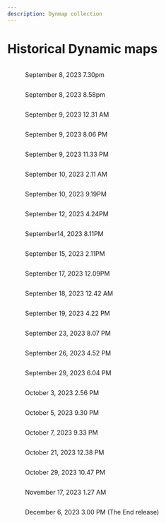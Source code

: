 ```yaml
---
description: Dynmap collection
---
```


# Historical Dynamic maps

<figure><img src="../../../../.gitbook/assets/image (50).png" alt=""><figcaption><p>September 8, 2023 7.30pm</p></figcaption></figure>



<figure><img src="../../../../.gitbook/assets/image (53).png" alt=""><figcaption><p>September 8, 2023 8.58pm</p></figcaption></figure>

<figure><img src="../../../../.gitbook/assets/image (54).png" alt=""><figcaption><p>September 9, 2023 12.31 AM</p></figcaption></figure>

<figure><img src="../../../../.gitbook/assets/image (55).png" alt=""><figcaption><p>September 9, 2023 8.06 PM</p></figcaption></figure>

<figure><img src="../../../../.gitbook/assets/image (56).png" alt=""><figcaption><p>September 9, 2023 11.33 PM</p></figcaption></figure>

<figure><img src="../../../../.gitbook/assets/image (57).png" alt=""><figcaption><p>September 10, 2023 2.11 AM</p></figcaption></figure>

<figure><img src="../../../../.gitbook/assets/image (60).png" alt=""><figcaption><p>September 10, 2023 9.19PM</p></figcaption></figure>

<figure><img src="../../../../.gitbook/assets/image (59).png" alt=""><figcaption><p>September 12, 2023 4.24PM</p></figcaption></figure>

<figure><img src="../../../../.gitbook/assets/image (61).png" alt=""><figcaption><p>September14, 2023 8.11PM</p></figcaption></figure>

<figure><img src="../../../../.gitbook/assets/image (62).png" alt=""><figcaption><p>September 15, 2023 2.11PM</p></figcaption></figure>

<figure><img src="../../../../.gitbook/assets/image (63).png" alt=""><figcaption><p>September 17, 2023 12.09PM</p></figcaption></figure>

<figure><img src="../../../../.gitbook/assets/image (64).png" alt=""><figcaption><p>September 18, 2023 12.42 AM</p></figcaption></figure>

<figure><img src="../../../../.gitbook/assets/image (65).png" alt=""><figcaption><p>September 19, 2023 4.22 PM</p></figcaption></figure>

<figure><img src="../../../../.gitbook/assets/image (66).png" alt=""><figcaption><p>September 23, 2023 8.07 PM</p></figcaption></figure>

<figure><img src="../../../../.gitbook/assets/image (67).png" alt=""><figcaption><p>September 26, 2023 4.52 PM</p></figcaption></figure>

<figure><img src="../../../../.gitbook/assets/image (68).png" alt=""><figcaption><p>September 29, 2023 6.04 PM</p></figcaption></figure>

<figure><img src="../../../../.gitbook/assets/image (69).png" alt=""><figcaption><p>October 3, 2023 2.56 PM</p></figcaption></figure>

<figure><img src="../../../../.gitbook/assets/image (70).png" alt=""><figcaption><p>October 5, 2023 9.30 PM</p></figcaption></figure>

<figure><img src="../../../../.gitbook/assets/image (71).png" alt=""><figcaption><p>October 7, 2023 9.33 PM</p></figcaption></figure>

<figure><img src="../../../../.gitbook/assets/image (72).png" alt=""><figcaption><p>October 21, 2023 12.38 PM</p></figcaption></figure>

<figure><img src="../../../../.gitbook/assets/image (73).png" alt=""><figcaption><p>October 29, 2023 10.47 PM</p></figcaption></figure>

<figure><img src="../../../../.gitbook/assets/image (74).png" alt=""><figcaption><p>November 17, 2023 1.27 AM</p></figcaption></figure>

<figure><img src="../../../../.gitbook/assets/image (75).png" alt=""><figcaption><p>December 6, 2023 3.00 PM (The End release) </p></figcaption></figure>

